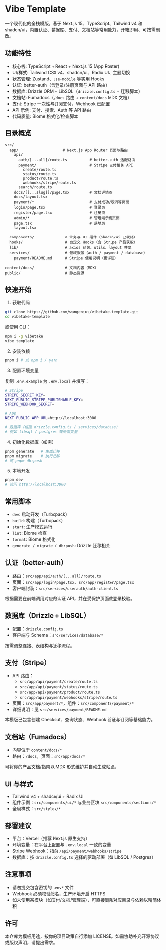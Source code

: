 # Vibe Template

一个现代化的全栈模版，基于 Next.js 15、TypeScript、Tailwind v4 和 shadcn/ui，内置认证、数据库、支付、文档站等常用能力，开箱即用、可按需删改。

## 功能特性

- 核心栈: TypeScript + React + Next.js 15 (App Router)
- UI/样式: Tailwind CSS v4、shadcn/ui、Radix UI、主题切换
- 状态管理: Zustand、`use-mobile` 等实用 Hooks
- 认证: better-auth（含登录/注册页面与 API 路由）
- 数据库: Drizzle ORM + LibSQL（`drizzle.config.ts` + 迁移脚本）
- 文档站: Fumadocs（`/docs` 路由 + `content/docs` MDX 文档）
- 支付: Stripe 一次性与订阅支付，Webhook 已配置
- API 示例: 支付、搜索、Auth 等 API 路由
- 代码质量: Biome 格式化/检查脚本

## 目录概览

```
src/
  app/                    # Next.js App Router 页面与路由
    api/
      auth/[...all]/route.ts          # better-auth 适配路由
      payment/                        # Stripe 支付相关 API
        create/route.ts
        status/route.ts
        product/route.ts
        webhooks/stripe/route.ts
      search/route.ts
    docs/[[...slug]]/page.tsx         # 文档详情页
    docs/layout.tsx                   
    payment/*                         # 支付成功/取消等页面
    login/page.tsx                    # 登录页
    register/page.tsx                 # 注册页
    admin/*                           # 管理端示例页面
    page.tsx                          # 落地页
    layout.tsx

  components/              # 业务与 UI 组件（shadcn/ui 已就绪）
  hooks/                   # 自定义 Hooks（含 Stripe 产品获取）
  lib/                     # axios 封装、utils、layout 共享
  services/                # 领域服务（auth / payment / database）
    payment/README.md      # Stripe 使用说明（更详细）

content/docs/              # 文档内容（MDX）
public/                    # 静态资源
```

## 快速开始

1) 获取代码

```bash
git clone https://github.com/wangenius/vibetake-template.git
cd vibetake-template
```

或使用 CLI：

```bash
npm i -g vibetake
vibe template
```

2) 安装依赖

```bash
pnpm i # 或 npm i / yarn
```

3) 配置环境变量

复制 `.env.example` 为 `.env.local` 并填写：

```bash
# Stripe
STRIPE_SECRET_KEY=
NEXT_PUBLIC_STRIPE_PUBLISHABLE_KEY=
STRIPE_WEBHOOK_SECRET=

# App
NEXT_PUBLIC_APP_URL=http://localhost:3000

# 数据库（根据 drizzle.config.ts / services/database）
# 例如 libsql / postgres 等所需变量
```

4) 初始化数据库（如需）

```bash
pnpm generate   # 生成迁移
pnpm migrate    # 执行迁移
# 或 pnpm db:push
```

5) 本地开发

```bash
pnpm dev
# 访问 http://localhost:3000
```

## 常用脚本

- `dev`: 启动开发（Turbopack）
- `build`: 构建（Turbopack）
- `start`: 生产模式运行
- `lint`: Biome 检查
- `format`: Biome 格式化
- `generate / migrate / db:push`: Drizzle 迁移相关

## 认证（better-auth）

- 路由：`src/app/api/auth/[...all]/route.ts`
- 页面：`src/app/login/page.tsx`、`src/app/register/page.tsx`
- 客户端封装：`src/services/userauth/auth-client.ts`

根据需要在前端调用对应的认证 API，并在受保护页面做登录校验。

## 数据库（Drizzle + LibSQL）

- 配置：`drizzle.config.ts`
- 客户端与 Schema：`src/services/database/*`

按需调整连接、表结构与迁移流程。

## 支付（Stripe）

- API 路由：
  - `src/app/api/payment/create/route.ts`
  - `src/app/api/payment/status/route.ts`
  - `src/app/api/payment/product/route.ts`
  - `src/app/api/payment/webhooks/stripe/route.ts`
- 页面：`src/app/payment/*`，组件：`src/components/payment/*`
- 详细说明：见 `src/services/payment/README.md`

本模版已包含创建 Checkout、查询状态、Webhook 验证与订阅等基础能力。

## 文档站（Fumadocs）

- 内容位于 `content/docs/*`
- 路由：`/docs`，页面：`src/app/docs/*`

可将你的产品文档/指南以 MDX 形式维护并自动生成站点。

## UI 与样式

- Tailwind v4 + shadcn/ui + Radix UI
- 组件示例：`src/components/ui/*` 与业务区块 `src/components/sections/*`
- 全局样式：`src/styles/*`

## 部署建议

- 平台：Vercel（推荐 Next.js 原生支持）
- 环境变量：在平台上配置与 `.env.local` 一致的变量
- Stripe Webhook：指向 `/api/payment/webhooks/stripe`
- 数据库：按 `drizzle.config.ts` 选择的驱动部署（如 LibSQL / Postgres）

## 注意事项

- 请勿提交包含密钥的 `.env*` 文件
- Webhook 必须校验签名，生产环境开启 HTTPS
- 如未使用某模块（如支付/文档/管理端），可直接删除对应目录与依赖以精简体积

## 许可

本仓库为模板用途，按你的项目政策自行添加 LICENSE。如需协助补充开源协议或版权声明，请提出需求。
